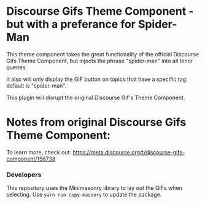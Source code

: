 # Discourse Gifs Theme Component - but with a preferance for Spider-Man

This theme component takes the great functionality of the official Discourse Gifs Theme Component, but injects the phrase "spider-man" into all tenor queries. 

It also will only display the GIF button on topics that have a specific tag: default is "spider-man". 

This plugin will disrupt the original Discourse Gif's Theme Component.


# Notes from original Discourse Gifs Theme Component:

To learn more, check out: https://meta.discourse.org/t/discourse-gifs-component/158738

### Developers

This repository uses the Minimasonry library to lay out the GIFs when selecting. Use `yarn run copy-masonry` to update the package.
